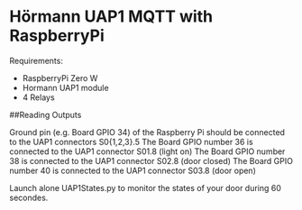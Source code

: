 # Hörmann UAP1 MQTT with RaspberryPi

Requirements:
 - RaspberryPi Zero W
 - Hormann UAP1 module
 - 4 Relays

##Reading Outputs

Ground pin (e.g. Board GPIO 34) of the Raspberry Pi should be connected to the UAP1 connectors S0{1,2,3}.5
The Board GPIO number 36 is connected to the UAP1 connector S01.8 (light on)
The Board GPIO number 38 is connected to the UAP1 connector S02.8 (door closed)
The Board GPIO number 40 is connected to the UAP1 connector S03.8 (door open)

Launch alone UAP1States.py to monitor the states of your door during 60 secondes.

